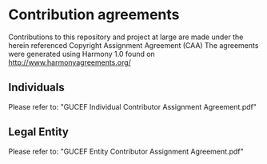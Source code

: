 # Contribution agreements

Contributions to this repository and project at large are made under the herein referenced Copyright Assignment Agreement (CAA)
The agreements were generated using Harmony 1.0 found on http://www.harmonyagreements.org/

## Individuals

Please refer to: "GUCEF Individual Contributor Assignment Agreement.pdf"

## Legal Entity

Please refer to: "GUCEF Entity Contributor Assignment Agreement.pdf"

